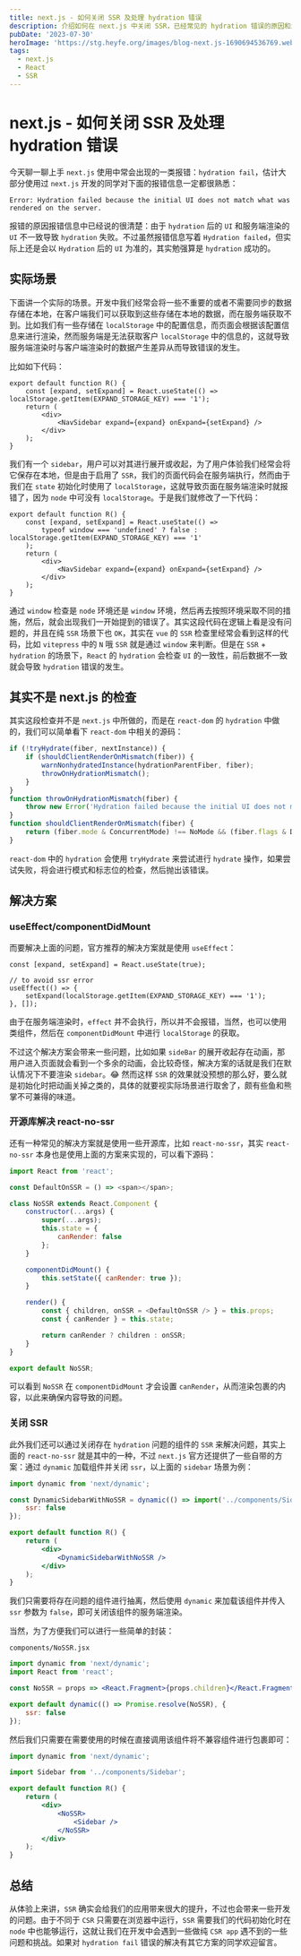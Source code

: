 ```yaml
---
title: next.js - 如何关闭 SSR 及处理 hydration 错误
description: 介绍如何在 next.js 中关闭 SSR，已经常见的 hydration 错误的原因和解决方案。
pubDate: '2023-07-30'
heroImage: 'https://stg.heyfe.org/images/blog-next.js-1690694536769.webp'
tags:
  - next.js
  - React
  - SSR
---
```


# next.js - 如何关闭 SSR 及处理 hydration 错误

今天聊一聊上手 `next.js` 使用中常会出现的一类报错：`hydration fail`，估计大部分使用过 `next.js` 开发的同学对下面的报错信息一定都很熟悉：

```
Error: Hydration failed because the initial UI does not match what was rendered on the server.
```

报错的原因报错信息中已经说的很清楚：由于 `hydration` 后的 `UI` 和服务端渲染的 `UI` 不一致导致 `hydration` 失败。不过虽然报错信息写着 `Hydration failed`，但实际上还是会以 `Hydration` 后的 `UI` 为准的，其实勉强算是 `hydration` 成功的。

## 实际场景

下面讲一个实际的场景。开发中我们经常会将一些不重要的或者不需要同步的数据存储在本地，在客户端我们可以获取到这些存储在本地的数据，而在服务端获取不到。比如我们有一些存储在 `localStorage` 中的配置信息，而页面会根据该配置信息来进行渲染，然而服务端是无法获取客户 `localStorage` 中的信息的，这就导致服务端渲染时与客户端渲染时的数据产生差异从而导致错误的发生。

比如如下代码：

```tsx
export default function R() {
    const [expand, setExpand] = React.useState(() => localStorage.getItem(EXPAND_STORAGE_KEY) === '1');
    return (
        <div>
            <NavSidebar expand={expand} onExpand={setExpand} />
        </div>
    );
}
```

我们有一个 `sidebar`，用户可以对其进行展开或收起，为了用户体验我们经常会将它保存在本地，但是由于启用了 `SSR`，我们的页面代码会在服务端执行，然而由于我们在 `state` 初始化时使用了 `localStorage`，这就导致页面在服务端渲染时就报错了，因为 `node` 中可没有 `localStorage`。于是我们就修改了一下代码：

```tsx
export default function R() {
    const [expand, setExpand] = React.useState(() =>
        typeof window === 'undefined' ? false : localStorage.getItem(EXPAND_STORAGE_KEY) === '1'
    );
    return (
        <div>
            <NavSidebar expand={expand} onExpand={setExpand} />
        </div>
    );
}
```

通过 `window` 检查是 `node` 环境还是 `window` 环境，然后再去按照环境采取不同的措施，然后，就会出现我们一开始提到的错误了。其实这段代码在逻辑上看是没有问题的，并且在纯 `SSR` 场景下也 `OK`，其实在 `vue` 的 `SSR` 检查里经常会看到这样的代码，比如 `vitepress` 中的 `N` 哦 `SSR` 就是通过 `window` 来判断。但是在 `SSR` + `hydration` 的场景下，`React` 的 `hydration` 会检查 `UI` 的一致性，前后数据不一致就会导致 `hydration` 错误的发生。

## 其实不是 next.js 的检查

其实这段检查并不是 `next.js` 中所做的，而是在 `react-dom` 的 `hydration` 中做的，我们可以简单看下 `react-dom` 中相关的源码：

```js
if (!tryHydrate(fiber, nextInstance)) {
    if (shouldClientRenderOnMismatch(fiber)) {
        warnNonhydratedInstance(hydrationParentFiber, fiber);
        throwOnHydrationMismatch();
    }
}
function throwOnHydrationMismatch(fiber) {
    throw new Error('Hydration failed because the initial UI does not match what was ' + 'rendered on the server.');
}
function shouldClientRenderOnMismatch(fiber) {
    return (fiber.mode & ConcurrentMode) !== NoMode && (fiber.flags & DidCapture) === NoFlags;
}
```

`react-dom` 中的 `hydration` 会使用 `tryHydrate` 来尝试进行 `hydrate` 操作，如果尝试失败，将会进行模式和标志位的检查，然后抛出该错误。

## 解决方案

### useEffect/componentDidMount

而要解决上面的问题，官方推荐的解决方案就是使用 `useEffect`：

```tsx
const [expand, setExpand] = React.useState(true);

// to avoid ssr error
useEffect(() => {
    setExpand(localStorage.getItem(EXPAND_STORAGE_KEY) === '1');
}, []);
```

由于在服务端渲染时，`effect` 并不会执行，所以并不会报错，当然，也可以使用类组件，然后在 `componentDidMount` 中进行 `localStorage` 的获取。

不过这个解决方案会带来一些问题，比如如果 `sideBar` 的展开收起存在动画，那用户进入页面就会看到一个多余的动画，会比较奇怪，解决方案的话就是我们在默认情况下不要渲染 `sidebar`。😂 然而这样 `SSR` 的效果就没预想的那么好，要么就是初始化时把动画关掉之类的，具体的就要视实际场景进行取舍了，颇有些鱼和熊掌不可兼得的味道。

### 开源库解决 react-no-ssr

还有一种常见的解决方案就是使用一些开源库，比如 `react-no-ssr`，其实 `react-no-ssr` 本身也是使用上面的方案来实现的，可以看下源码：

```js
import React from 'react';

const DefaultOnSSR = () => <span></span>;

class NoSSR extends React.Component {
    constructor(...args) {
        super(...args);
        this.state = {
            canRender: false
        };
    }

    componentDidMount() {
        this.setState({ canRender: true });
    }

    render() {
        const { children, onSSR = <DefaultOnSSR /> } = this.props;
        const { canRender } = this.state;

        return canRender ? children : onSSR;
    }
}

export default NoSSR;
```

可以看到 `NoSSR` 在 `componentDidMount` 才会设置 `canRender`，从而渲染包裹的内容，以此来确保内容导致的问题。

### 关闭 SSR

此外我们还可以通过关闭存在 `hydration` 问题的组件的 `SSR` 来解决问题，其实上面的 `react-no-ssr` 就是其中的一种，不过 `next.js` 官方还提供了一些自带的方案：通过 `dynamic` 加载组件并关闭 `ssr`，以上面的 `sidebar` 场景为例：

```jsx
import dynamic from 'next/dynamic';

const DynamicSidebarWithNoSSR = dynamic(() => import('../components/Sidebar'), {
    ssr: false
});

export default function R() {
    return (
        <div>
            <DynamicSidebarWithNoSSR />
        </div>
    );
}
```

我们只需要将存在问题的组件进行抽离，然后使用 `dynamic` 来加载该组件并传入 `ssr` 参数为 `false`，即可关闭该组件的服务端渲染。

当然，为了方便我们可以进行一些简单的封装：

`components/NoSSR.jsx`

```jsx
import dynamic from 'next/dynamic';
import React from 'react';

const NoSSR = props => <React.Fragment>{props.children}</React.Fragment>;

export default dynamic(() => Promise.resolve(NoSSR), {
    ssr: false
});
```

然后我们只需要在需要使用的时候在直接调用该组件将不兼容组件进行包裹即可：

```jsx
import dynamic from 'next/dynamic';

import Sidebar from '../components/Sidebar';

export default function R() {
    return (
        <div>
            <NoSSR>
                <Sidebar />
            </NoSSR>
        </div>
    );
}
```

## 总结

从体验上来讲，`SSR` 确实会给我们的应用带来很大的提升，不过也会带来一些开发的问题。由于不同于 `CSR` 只需要在浏览器中运行，`SSR` 需要我们的代码初始化时在 `node` 中也能够运行，这就让我们在开发中会遇到一些做纯 `CSR app` 遇不到的一些问题和挑战。如果对 `hydration fail` 错误的解决有其它方案的同学欢迎留言。
